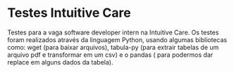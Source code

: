 # Testes Intuitive Care
Testes para a vaga  software developer intern na Intuitive Care.
Os testes foram realizados através da linguagem Python, usando algumas bibliotecas como: wget (para baixar arquivos), 
tabula-py (para extrair tabelas de um arquivo pdf e transformar em um csv) e o pandas ( para podermos dar replace em alguns dados da tabela).

